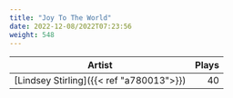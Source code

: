 ```yaml
---
title: "Joy To The World"
date: 2022-12-08/2022T07:23:56
weight: 548
---
```




 Artist | Plays 
----- | -----:
[Lindsey Stirling]({{< ref "a780013">}}) | 40
